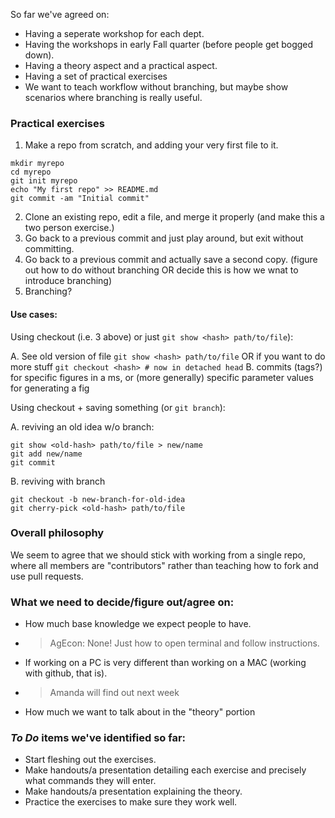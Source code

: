 So far we've agreed on:

- Having a seperate workshop for each dept.
- Having the workshops in early Fall quarter (before people get bogged down).
- Having a theory aspect and a practical aspect.
- Having a set of  practical exercises
- We want to teach workflow without branching, but maybe show scenarios where branching is really useful.

### Practical exercises 

1. Make a repo from scratch, and adding your very first file to it.

```
mkdir myrepo
cd myrepo
git init myrepo
echo "My first repo" >> README.md
git commit -am "Initial commit"
```
2. Clone an existing repo, edit a file, and merge it properly (and make this a two person exercise.)
3. Go back to a previous commit and just play around, but exit without committing.
4. Go back to a previous commit and actually save a second copy. (figure out how to do without branching OR decide this is how we wnat to introduce branching)
5. Branching?

#### Use cases: 

Using checkout (i.e. 3 above) or just `git show <hash> path/to/file`):

A. See old version of file 
`git show <hash> path/to/file` OR if you want to do more stuff
`git checkout <hash> # now in detached head` 
B. commits (tags?) for specific figures in a ms, or (more generally) specific parameter values for generating a fig

Using checkout + saving something (or `git branch`):

A. reviving an old idea w/o branch: 

```
git show <old-hash> path/to/file > new/name
git add new/name
git commit
```

B. reviving with branch
``` 
git checkout -b new-branch-for-old-idea
git cherry-pick <old-hash> path/to/file
```


### Overall philosophy 

We seem to agree that we should stick with working from a single repo, where all members are "contributors" rather than teaching how to fork and use pull requests.

### What we need to decide/figure out/agree on:

- How much base knowledge we expect people to have.
- > AgEcon: None!  Just how to open terminal and follow instructions.
- If working on a PC is very different than working on a MAC (working with github, that is).
- > Amanda will find out next week
- How much we want to talk about in the "theory" portion

### _To Do_ items we've identified so far:

- Start fleshing out the exercises.
- Make handouts/a presentation detailing each exercise and precisely what commands they will enter.
- Make handouts/a presentation explaining the theory.
- Practice the exercises to make sure they work well.
